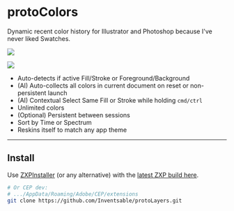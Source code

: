 # protoColors 

Dynamic recent color history for Illustrator and Photoshop because I've never liked Swatches.

![](https://thumbs.gfycat.com/ImpossibleSeparateDassierat-size_restricted.gif)

![](https://thumbs.gfycat.com/PertinentMediumFrillneckedlizard-size_restricted.gif)

* Auto-detects if active Fill/Stroke or Foreground/Background
* (AI) Auto-collects all colors in current document on reset or non-persistent launch
* (AI) Contextual Select Same Fill or Stroke while holding `cmd/ctrl`
* Unlimited colors
* (Optional) Persistent between sessions
* Sort by Time or Spectrum
* Reskins itself to match any app theme

---

## Install

Use [ZXPInstaller](https://zxpinstaller.com/) (or any alternative) with the [latest ZXP build here](https://github.com/Inventsable/protoLayers/blob/master/_builds/protoColors1.01.zxp).

``` bash
# Or CEP dev:
# .../AppData/Roaming/Adobe/CEP/extensions
git clone https://github.com/Inventsable/protoLayers.git
```